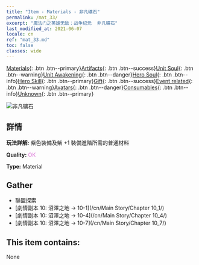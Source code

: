 ```yaml
---
title: "Item - Materials - 非凡礦石"
permalink: /mat_33/
excerpt: "魔法门之英雄无敌：战争纪元  非凡礦石"
last_modified_at: 2021-06-07
locale: cn
ref: "mat_33.md"
toc: false
classes: wide
---
```

 [Materials](/ItemsCN/){: .btn .btn--primary}[Artifacts](/ItemsCN/Artifacts/){: .btn .btn--success}[Unit Soul](/ItemsCN/UnitSoul/){: .btn .btn--warning}[Unit Awakening](/ItemsCN/UnitAwakening/){: .btn .btn--danger}[Hero Soul](/ItemsCN/HeroSoul/){: .btn .btn--info}[Hero Skill](/ItemsCN/HeroSkill/){: .btn .btn--primary}[Gift](/ItemsCN/Gift/){: .btn .btn--success}[Event related](/ItemsCN/Events/){: .btn .btn--warning}[Avatars](/ItemsCN/Avatars/){: .btn .btn--danger}[Consumables](/ItemsCN/Consumables/){: .btn .btn--info}[Unknown](/ItemsCN/Unknown/){: .btn .btn--primary}

 ![非凡礦石](/images/t/i_cailiao_kuangshi2.png)

## 詳情
 **玩法詳解:** 紫色裝備及紫 +1 裝備進階所需的普通材料

 **Quality:** <span style="color: #DA70D6">OK</span>

 **Type:** Material

## Gather

*    聯盟探索 
*    [劇情副本 10: 沼澤之地 -> 10-1](/cn/Main Story/Chapter 10_1/) 
*    [劇情副本 10: 沼澤之地 -> 10-4](/cn/Main Story/Chapter 10_4/) 
*    [劇情副本 10: 沼澤之地 -> 10-7](/cn/Main Story/Chapter 10_7/) 

## This item contains:

  None

